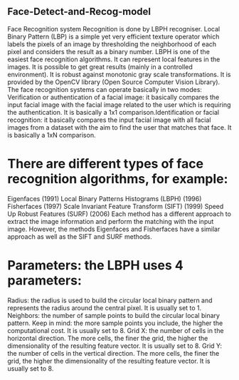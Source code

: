 ## Face-Detect-and-Recog-model
Face Recognition system 
Recognition is done by LBPH recogniser. Local Binary Pattern (LBP) is a simple yet very efficient texture operator which labels the pixels of an image by thresholding the neighborhood of each pixel and considers the result as a binary number. LBPH is one of the easiest face recognition algorithms. It can represent local features in the images. It is possible to get great results (mainly in a controlled environment). It is robust against monotonic gray scale transformations. It is provided by the OpenCV library (Open Source Computer Vision Library).
The face recognition systems can operate basically in two modes:
Verification or authentication of a facial image: it basically compares the input facial image with the facial image related to the user which is requiring the authentication. It is basically a 1x1 comparison.Identification or facial recognition: it basically compares the input facial image with all facial images from a dataset with the aim to find the user that matches that face. It is basically a 1xN comparison.
# There are different types of face recognition algorithms, for example:
Eigenfaces (1991)
Local Binary Patterns Histograms (LBPH) (1996)
Fisherfaces (1997)
Scale Invariant Feature Transform (SIFT) (1999)
Speed Up Robust Features (SURF) (2006)
Each method has a different approach to extract the image information and perform the matching with the input image. However, the methods Eigenfaces and Fisherfaces have a similar approach as well as the SIFT and SURF methods.

# Parameters: the LBPH uses 4 parameters:
Radius: the radius is used to build the circular local binary pattern and represents the radius around the central pixel. It is usually set to 1.
Neighbors: the number of sample points to build the circular local binary pattern. Keep in mind: the more sample points you include, the higher the computational cost. It is usually set to 8.
Grid X: the number of cells in the horizontal direction. The more cells, the finer the grid, the higher the dimensionality of the resulting feature vector. It is usually set to 8.
Grid Y: the number of cells in the vertical direction. The more cells, the finer the grid, the higher the dimensionality of the resulting feature vector. It is usually set to 8.
